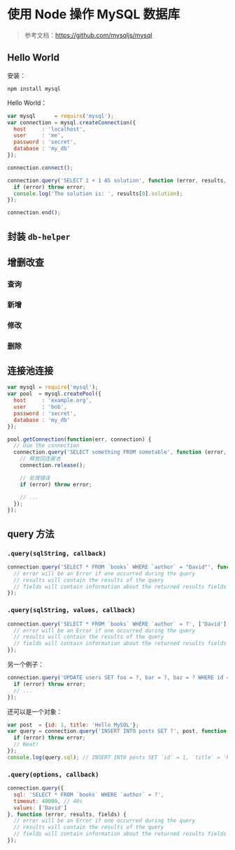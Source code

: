 # 使用 Node 操作 MySQL 数据库

> 参考文档：https://github.com/mysqljs/mysql

## Hello World

安装：

```shell
npm install mysql
```

Hello World：

```javascript
var mysql      = require('mysql');
var connection = mysql.createConnection({
  host     : 'localhost',
  user     : 'me',
  password : 'secret',
  database : 'my_db'
});

connection.connect();

connection.query('SELECT 1 + 1 AS solution', function (error, results, fields) {
  if (error) throw error;
  console.log('The solution is: ', results[0].solution);
});

connection.end();
```

## 封装 `db-helper`

## 增删改查

### 查询

### 新增

### 修改

### 删除

## 连接池连接

```javascript
var mysql = require('mysql');
var pool  = mysql.createPool({
  host     : 'example.org',
  user     : 'bob',
  password : 'secret',
  database : 'my_db'
});

pool.getConnection(function(err, connection) {
  // Use the connection
  connection.query('SELECT something FROM sometable', function (error, results, fields) {
    // 释放回连接池
    connection.release();

    // 处理错误
    if (error) throw error;

    // ...
  });
});
```

## query 方法

### `.query(sqlString, callback)`

```javascript
connection.query('SELECT * FROM `books` WHERE `author` = "David"', function (error, results, fields) {
  // error will be an Error if one occurred during the query
  // results will contain the results of the query
  // fields will contain information about the returned results fields (if any)
});
```

### `.query(sqlString, values, callback)`

```javascript
connection.query('SELECT * FROM `books` WHERE `author` = ?', ['David'], function (error, results, fields) {
  // error will be an Error if one occurred during the query
  // results will contain the results of the query
  // fields will contain information about the returned results fields (if any)
});
```

另一个例子：

```javascript
connection.query('UPDATE users SET foo = ?, bar = ?, baz = ? WHERE id = ?', ['a', 'b', 'c', userId], function (error, results, fields) {
  if (error) throw error;
  // ...
});
```

还可以是一个对象：

```javascript
var post  = {id: 1, title: 'Hello MySQL'};
var query = connection.query('INSERT INTO posts SET ?', post, function (error, results, fields) {
  if (error) throw error;
  // Neat!
});
console.log(query.sql); // INSERT INTO posts SET `id` = 1, `title` = 'Hello MySQL'
```

### `.query(options, callback)`

```javascript
connection.query({
  sql: 'SELECT * FROM `books` WHERE `author` = ?',
  timeout: 40000, // 40s
  values: ['David']
}, function (error, results, fields) {
  // error will be an Error if one occurred during the query
  // results will contain the results of the query
  // fields will contain information about the returned results fields (if any)
});
```
